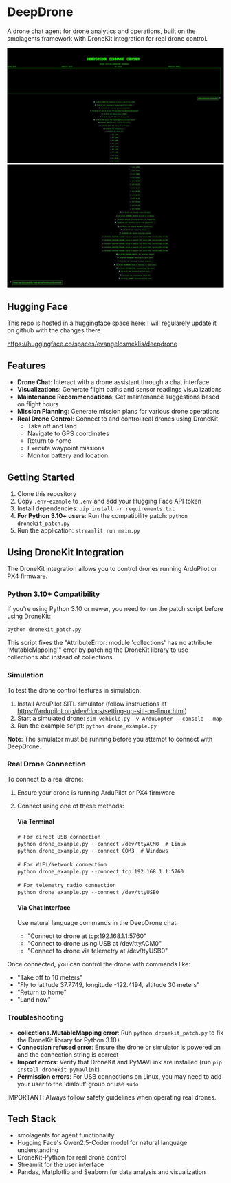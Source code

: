 # DeepDrone

A drone chat agent for drone analytics and operations, built on the smolagents framework with DroneKit integration for real drone control.

![DeepDrone Interface](media/att.1mxvX7ixOaRuDewek4Lq6JseIxapLkfUqn9ZLDUTCWk.png)
![DeepDrone Visualization](media/att.pVXoULsfT5UF13gBL3MU8gcmuYMqnwBcizz2dhry8D4.png)

## Hugging Face
This repo is hosted in a huggingface space here: 
I will regularely update it on github with the changes there

https://huggingface.co/spaces/evangelosmeklis/deepdrone

## Features

- **Drone Chat**: Interact with a drone assistant through a chat interface
- **Visualizations**: Generate flight paths and sensor readings visualizations
- **Maintenance Recommendations**: Get maintenance suggestions based on flight hours
- **Mission Planning**: Generate mission plans for various drone operations
- **Real Drone Control**: Connect to and control real drones using DroneKit
  - Take off and land
  - Navigate to GPS coordinates
  - Return to home
  - Execute waypoint missions
  - Monitor battery and location

## Getting Started

1. Clone this repository
2. Copy `.env-example` to `.env` and add your Hugging Face API token
3. Install dependencies: `pip install -r requirements.txt`
4. **For Python 3.10+ users**: Run the compatibility patch: `python dronekit_patch.py`
5. Run the application: `streamlit run main.py`

## Using DroneKit Integration

The DroneKit integration allows you to control drones running ArduPilot or PX4 firmware.

### Python 3.10+ Compatibility

If you're using Python 3.10 or newer, you need to run the patch script before using DroneKit:

```
python dronekit_patch.py
```

This script fixes the "AttributeError: module 'collections' has no attribute 'MutableMapping'" error by patching the DroneKit library to use collections.abc instead of collections.

### Simulation

To test the drone control features in simulation:

1. Install ArduPilot SITL simulator (follow instructions at https://ardupilot.org/dev/docs/setting-up-sitl-on-linux.html)
2. Start a simulated drone: `sim_vehicle.py -v ArduCopter --console --map`
3. Run the example script: `python drone_example.py`

**Note**: The simulator must be running before you attempt to connect with DeepDrone.

### Real Drone Connection

To connect to a real drone:

1. Ensure your drone is running ArduPilot or PX4 firmware
2. Connect using one of these methods:

   #### Via Terminal
   
   ```
   # For direct USB connection
   python drone_example.py --connect /dev/ttyACM0  # Linux
   python drone_example.py --connect COM3  # Windows
   
   # For WiFi/Network connection
   python drone_example.py --connect tcp:192.168.1.1:5760
   
   # For telemetry radio connection
   python drone_example.py --connect /dev/ttyUSB0
   ```

   #### Via Chat Interface
   
   Use natural language commands in the DeepDrone chat:
   
   - "Connect to drone at tcp:192.168.1.1:5760"
   - "Connect to drone using USB at /dev/ttyACM0"
   - "Connect to drone via telemetry at /dev/ttyUSB0"

Once connected, you can control the drone with commands like:
- "Take off to 10 meters"
- "Fly to latitude 37.7749, longitude -122.4194, altitude 30 meters"
- "Return to home"
- "Land now"

### Troubleshooting

- **collections.MutableMapping error**: Run `python dronekit_patch.py` to fix the DroneKit library for Python 3.10+
- **Connection refused error**: Ensure the drone or simulator is powered on and the connection string is correct
- **Import errors**: Verify that DroneKit and PyMAVLink are installed (run `pip install dronekit pymavlink`)
- **Permission errors**: For USB connections on Linux, you may need to add your user to the 'dialout' group or use `sudo`

IMPORTANT: Always follow safety guidelines when operating real drones.

## Tech Stack

- smolagents for agent functionality
- Hugging Face's Qwen2.5-Coder model for natural language understanding
- DroneKit-Python for real drone control
- Streamlit for the user interface
- Pandas, Matplotlib and Seaborn for data analysis and visualization
